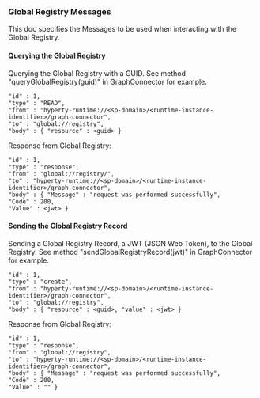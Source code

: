 ### Global Registry Messages

This doc specifies the Messages to be used when interacting with the Global Registry.


#### Querying the Global Registry

Querying the Global Registry with a GUID. See method "queryGlobalRegistry(guid)" in GraphConnector
for example.

```
"id" : 1,
"type" : "READ",
"from" : "hyperty-runtime://<sp-domain>/<runtime-instance-identifier>/graph-connector",
"to" : "global://registry",
"body" : { "resource" : <guid> }
```

Response from Global Registry:

```
"id" : 1,
"type" : "response",
"from" : "global://registry/",
"to" : "hyperty-runtime://<sp-domain>/<runtime-instance-identifier>/graph-connector",
"body" : { "Message" : "request was performed successfully",
"Code" : 200,
"Value" : <jwt> }
```



#### Sending the Global Registry Record


Sending a Global Registry Record, a JWT (JSON Web Token), to the Global Registry. See method
"sendGlobalRegistryRecord(jwt)" in GraphConnector for example.

```
"id" : 1,
"type" : "create",
"from" : "hyperty-runtime://<sp-domain>/<runtime-instance-identifier>/graph-connector",
"to" : "global://registry",
"body" : { "resource" : <guid>, "value" : <jwt> }
```

Response from Global Registry:

```
"id" : 1,
"type" : "response",
"from" : "global://registry",
"to" : "hyperty-runtime://<sp-domain>/<runtime-instance-identifier>/graph-connector",
"body" : { "Message" : "request was performed successfully",
"Code" : 200,
"Value" : "" }
```
